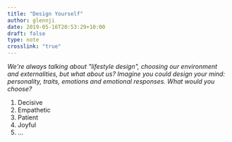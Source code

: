 ```yaml
---
title: "Design Yourself"
author: glennji
date: 2019-05-16T20:53:29+10:00
draft: false
type: note
crosslink: "true"
---
```

<em>We're always talking about "lifestyle design", choosing our environment and externalities, but what about us? Imagine you could design your mind: personality, traits, emotions and emotional responses. What would you choose?</em>
<ol>
 	<li>Decisive</li>
 	<li>Empathetic</li>
 	<li>Patient</li>
 	<li>Joyful</li>
 	<li>...</li>
</ol>
